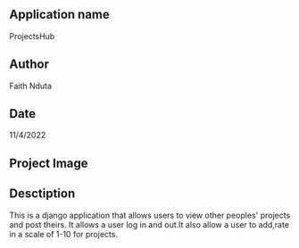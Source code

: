 ## Application name
ProjectsHub

## Author
Faith Nduta

## Date
11/4/2022

## Project Image


## Desctiption
This is a django application that allows users to view other peoples' projects and post theirs. It allows a user log in and out.It also allow a user to add,rate in a scale of 1-10 for projects.





